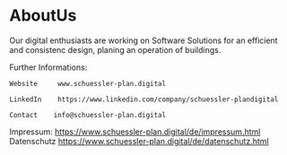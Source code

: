 # AboutUs

Our digital enthusiasts are working on Software Solutions 
for an efficient and consistenc 
design, planing an operation of buildings.

Further Informations:

    Website     www.schuessler-plan.digital

    LinkedIn    https://www.linkedin.com/company/schuessler-plandigital

    Contact    info@schuessler-plan.digital


Impressum: https://www.schuessler-plan.digital/de/impressum.html
Datenschutz https://www.schuessler-plan.digital/de/datenschutz.html
